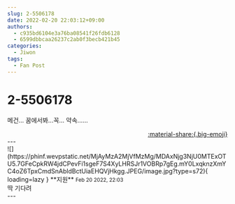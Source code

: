 ```yaml
---
slug: 2-5506178
date: 2022-02-20 22:03:12+09:00
authors:
  - c935bd6104e3a76ba08541f26fdb6128
  - 6599dbbcaa26237c2ab0f3becb421b45
categories:
  - Jiwon
tags:
  - Fan Post
---
```


# 2-5506178

<div class="post-container" markdown="1">
<div class="content-container md-sidebar__scrollwrap" markdown="1">

메건... 꿈에서봐...꼭... 약속......

</div>
</div>

<div style="text-align: right;" markdown="1">
<a href="https://weverse.io/fromis9/fanpost/2-5506178" style="text-align: right;">:material-share:{.big-emoji}</a>
</div>
---

<div class="comments-container md-sidebar__scrollwrap" markdown="1">
<div class="comment" markdown="1">
<div class='id-container' markdown="1">
![](https://phinf.wevpstatic.net/MjAyMzA2MjVfMzMg/MDAxNjg3NjU0MTExOTU5.7GFeCpkRW4jdCPevFi1sgeF7S4XyLHRSJr1VOBRp7gEg.mY0LxqknzXmYC4oZ6TpxCmdSnAbldBctUiaEHQVjHkgg.JPEG/image.jpg?type=s72){ loading=lazy }
**<span class="artist">지원</span>** <small>Feb 20 2022, 22:03</small><br>
</div>
<div class='comment-body' markdown="1">
딱 기다려
</div>
</div>
</div>
---
